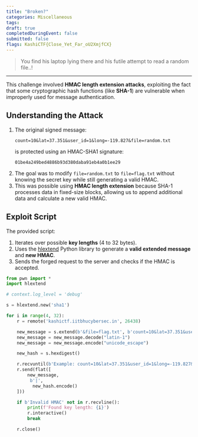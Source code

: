 ```yaml
---
title: "Broken?"
categories: Miscellaneous
tags: 
draft: true
completedDuringEvent: false
submitted: false
flags: KashiCTF{Close_Yet_Far_oU2XmjfCX}
---
```

> You find his laptop lying there and his futile attempt to read a random file..!

---

This challenge involved **HMAC length extension attacks**, exploiting the fact that some cryptographic hash functions (like **SHA-1**) are vulnerable when improperly used for message authentication.

## Understanding the Attack

1. The original signed message:
    ```
    count=10&lat=37.351&user_id=1&long=-119.827&file=random.txt
    ```
    is protected using an HMAC-SHA1 signature:
    ```
    01be4a249bed4886b93d380daba91eb4a0b1ee29
    ```
2. The goal was to modify `file=random.txt` to `file=flag.txt` without knowing the secret key while still generating a valid HMAC.
3. This was possible using **HMAC length extension** because SHA-1 processes data in fixed-size blocks, allowing us to append additional data and calculate a new valid HMAC.

## Exploit Script

The provided script:

1. Iterates over possible **key lengths** (4 to 32 bytes).
2. Uses the [hlextend](https://github.com/stephenbradshaw/hlextend) Python library to generate a **valid extended message** and **new HMAC**.
3. Sends the forged request to the server and checks if the HMAC is accepted.

```py
from pwn import *
import hlextend

# context.log_level = 'debug'

s = hlextend.new('sha1')

for i in range(4, 32):
    r = remote('kashictf.iitbhucybersec.in', 26438)

    new_message = s.extend(b'&file=flag.txt', b'count=10&lat=37.351&user_id=1&long=-119.827&file=random.txt', i, '01be4a249bed4886b93d380daba91eb4a0b1ee29')
    new_message = new_message.decode("latin-1")
    new_message = new_message.encode("unicode_escape")

    new_hash = s.hexdigest()

    r.recvuntil(b'Example: count=10&lat=37.351&user_id=1&long=-119.827&file=random.txt|01be4a249bed4886b93d380daba91eb4a0b1ee29\n')
    r.send(flat([
        new_message,
         b'|',
          new_hash.encode()
    ]))

    if b'Invalid HMAC' not in r.recvline():
        print(f'Found key length: {i}')
        r.interactive()
        break

    r.close()
```
